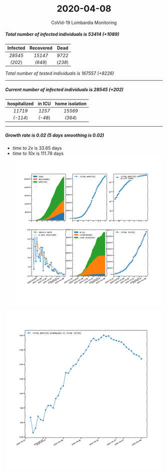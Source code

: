<div align='center'>

# 2020-04-08
CoVid-19 Lombardia Monitoring
</div>

##### Total number of infected individuals is 53414 (+1089)
Infected | Recovered | Dead
:---: | :---: | :---:
*28545* | *15147* | *9722*
*(202*) | *(649*) | (*238*)

*Total number of tested individuals is 167557 (+8226)*
***
##### Current number of infected individuals is 28545 (+202)
hospitalized | in ICU | home isolation
:---: | :---: | :---:
*11719* |*1257* |*15569*
*(-114*) |*(-48*) |*(364*)
***
##### Growth rate is 0.02 (5 days smoothing is 0.02)
- *time to 2x* is 33.65 days
- *time to 10x* is 111.78 days
![stats][stats]

![infected_normalized][infected_normalized]

[stats]: stats_Lombardia.png
[infected_normalized]: infected_normalized_Lombardia.png
